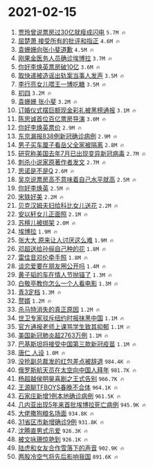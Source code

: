 # 2021-02-15

1. [贾玲曾说票房过30亿就瘦成闪电](https://s.weibo.com/weibo?q=%23%E8%B4%BE%E7%8E%B2%E6%9B%BE%E8%AF%B4%E7%A5%A8%E6%88%BF%E8%BF%8730%E4%BA%BF%E5%B0%B1%E7%98%A6%E6%88%90%E9%97%AA%E7%94%B5%23&Refer=top) `5.7M 🔥`
1. [屈楚萧 接受所有的批评和指正](https://s.weibo.com/weibo?q=%E5%B1%88%E6%A5%9A%E8%90%A7%20%E6%8E%A5%E5%8F%97%E6%89%80%E6%9C%89%E7%9A%84%E6%89%B9%E8%AF%84%E5%92%8C%E6%8C%87%E6%AD%A3&Refer=top) `4.6M 🔥`
1. [袁姗姗向张小斐道歉](https://s.weibo.com/weibo?q=%23%E8%A2%81%E5%A7%97%E5%A7%97%E5%90%91%E5%BC%A0%E5%B0%8F%E6%96%90%E9%81%93%E6%AD%89%23&Refer=top) `4.5M 🔥`
1. [刚果金医务人员确诊埃博拉](https://s.weibo.com/weibo?q=%23%E5%88%9A%E6%9E%9C%E9%87%91%E5%8C%BB%E5%8A%A1%E4%BA%BA%E5%91%98%E7%A1%AE%E8%AF%8A%E5%9F%83%E5%8D%9A%E6%8B%89%23&Refer=top) `3.7M 🔥`
1. [你好李焕英票房破10亿](https://s.weibo.com/weibo?q=%23%E4%BD%A0%E5%A5%BD%E6%9D%8E%E7%84%95%E8%8B%B1%E7%A5%A8%E6%88%BF%E7%A0%B410%E4%BA%BF%23&Refer=top) `3.6M 🔥`
1. [取快递被造谣出轨案当事人发声](https://s.weibo.com/weibo?q=%23%E5%8F%96%E5%BF%AB%E9%80%92%E8%A2%AB%E9%80%A0%E8%B0%A3%E5%87%BA%E8%BD%A8%E6%A1%88%E5%BD%93%E4%BA%8B%E4%BA%BA%E5%8F%91%E5%A3%B0%23&Refer=top) `3.5M 🔥`
1. [李行亮女儿喂王一博吃糖](https://s.weibo.com/weibo?q=%23%E6%9D%8E%E8%A1%8C%E4%BA%AE%E5%A5%B3%E5%84%BF%E5%96%82%E7%8E%8B%E4%B8%80%E5%8D%9A%E5%90%83%E7%B3%96%23&Refer=top) `3.5M 🔥`
1. [初四](https://s.weibo.com/weibo?q=%E5%88%9D%E5%9B%9B&Refer=top) `3.2M 🔥`
1. [袁姗姗 张小斐](https://s.weibo.com/weibo?q=%E8%A2%81%E5%A7%97%E5%A7%97%20%E5%BC%A0%E5%B0%8F%E6%96%90&Refer=top) `3.2M 🔥`
1. [订婚仪式摆巨额现金彩礼被黑榜通报](https://s.weibo.com/weibo?q=%23%E8%AE%A2%E5%A9%9A%E4%BB%AA%E5%BC%8F%E6%91%86%E5%B7%A8%E9%A2%9D%E7%8E%B0%E9%87%91%E5%BD%A9%E7%A4%BC%E8%A2%AB%E9%BB%91%E6%A6%9C%E9%80%9A%E6%8A%A5%23&Refer=top) `3.1M 🔥`
1. [陈思诚首位百亿票房导演](https://s.weibo.com/weibo?q=%23%E9%99%88%E6%80%9D%E8%AF%9A%E9%A6%96%E4%BD%8D%E7%99%BE%E4%BA%BF%E7%A5%A8%E6%88%BF%E5%AF%BC%E6%BC%94%23&Refer=top) `3.0M 🔥`
1. [你好李焕英票价](https://s.weibo.com/weibo?q=%23%E4%BD%A0%E5%A5%BD%E6%9D%8E%E7%84%95%E8%8B%B1%E7%A5%A8%E4%BB%B7%23&Refer=top) `2.9M 🔥`
1. [东京漏报838例新冠确诊病例](https://s.weibo.com/weibo?q=%23%E4%B8%9C%E4%BA%AC%E6%BC%8F%E6%8A%A5838%E4%BE%8B%E6%96%B0%E5%86%A0%E7%A1%AE%E8%AF%8A%E7%97%85%E4%BE%8B%23&Refer=top) `2.9M 🔥`
1. [男子买车厘子看岳父全家被隔离](https://s.weibo.com/weibo?q=%23%E7%94%B7%E5%AD%90%E4%B9%B0%E8%BD%A6%E5%8E%98%E5%AD%90%E7%9C%8B%E5%B2%B3%E7%88%B6%E5%85%A8%E5%AE%B6%E8%A2%AB%E9%9A%94%E7%A6%BB%23&Refer=top) `2.8M 🔥`
1. [研究称美国去年7月已出现变异新冠病毒](https://s.weibo.com/weibo?q=%23%E7%A0%94%E7%A9%B6%E7%A7%B0%E7%BE%8E%E5%9B%BD%E5%8E%BB%E5%B9%B47%E6%9C%88%E5%B7%B2%E5%87%BA%E7%8E%B0%E5%8F%98%E5%BC%82%E6%96%B0%E5%86%A0%E7%97%85%E6%AF%92%23&Refer=top) `2.7M 🔥`
1. [刺杀小说家原著作者发文](https://s.weibo.com/weibo?q=%23%E5%88%BA%E6%9D%80%E5%B0%8F%E8%AF%B4%E5%AE%B6%E5%8E%9F%E8%91%97%E4%BD%9C%E8%80%85%E5%8F%91%E6%96%87%23&Refer=top) `2.7M 🔥`
1. [思诺是不是Q](https://s.weibo.com/weibo?q=%23%E6%80%9D%E8%AF%BA%E6%98%AF%E4%B8%8D%E6%98%AFQ%23&Refer=top) `2.6M 🔥`
1. [吴京说票房高不意味着自己水平就高](https://s.weibo.com/weibo?q=%23%E5%90%B4%E4%BA%AC%E8%AF%B4%E7%A5%A8%E6%88%BF%E9%AB%98%E4%B8%8D%E6%84%8F%E5%91%B3%E7%9D%80%E8%87%AA%E5%B7%B1%E6%B0%B4%E5%B9%B3%E5%B0%B1%E9%AB%98%23&Refer=top) `2.5M 🔥`
1. [你好李焕英](https://s.weibo.com/weibo?q=%E4%BD%A0%E5%A5%BD%E6%9D%8E%E7%84%95%E8%8B%B1&Refer=top) `2.5M 🔥`
1. [宋轶好美](https://s.weibo.com/weibo?q=%E5%AE%8B%E8%BD%B6%E5%A5%BD%E7%BE%8E&Refer=top) `2.2M 🔥`
1. [贝克汉姆夫妇给科比女儿送花](https://s.weibo.com/weibo?q=%E8%B4%9D%E5%85%8B%E6%B1%89%E5%A7%86%E5%A4%AB%E5%A6%87%E7%BB%99%E7%A7%91%E6%AF%94%E5%A5%B3%E5%84%BF%E9%80%81%E8%8A%B1&Refer=top) `2.2M 🔥`
1. [安以轩女儿正面照](https://s.weibo.com/weibo?q=%23%E5%AE%89%E4%BB%A5%E8%BD%A9%E5%A5%B3%E5%84%BF%E6%AD%A3%E9%9D%A2%E7%85%A7%23&Refer=top) `2.1M 🔥`
1. [苏檀儿被绑架](https://s.weibo.com/weibo?q=%23%E8%8B%8F%E6%AA%80%E5%84%BF%E8%A2%AB%E7%BB%91%E6%9E%B6%23&Refer=top) `2.0M 🔥`
1. [埃博拉](https://s.weibo.com/weibo?q=%E5%9F%83%E5%8D%9A%E6%8B%89&Refer=top) `1.9M 🔥`
1. [张大大 原来让人讨厌这么难](https://s.weibo.com/weibo?q=%E5%BC%A0%E5%A4%A7%E5%A4%A7%20%E5%8E%9F%E6%9D%A5%E8%AE%A9%E4%BA%BA%E8%AE%A8%E5%8E%8C%E8%BF%99%E4%B9%88%E9%9A%BE&Refer=top) `1.9M 🔥`
1. [邓超送给孙俪自己种的花](https://s.weibo.com/weibo?q=%23%E9%82%93%E8%B6%85%E9%80%81%E7%BB%99%E5%AD%99%E4%BF%AA%E8%87%AA%E5%B7%B1%E7%A7%8D%E7%9A%84%E8%8A%B1%23&Refer=top) `1.8M 🔥`
1. [雷佳音邓伦牵手照](https://s.weibo.com/weibo?q=%E9%9B%B7%E4%BD%B3%E9%9F%B3%E9%82%93%E4%BC%A6%E7%89%B5%E6%89%8B%E7%85%A7&Refer=top) `1.8M 🔥`
1. [谈恋爱要在朋友圈公开吗](https://s.weibo.com/weibo?q=%23%E8%B0%88%E6%81%8B%E7%88%B1%E8%A6%81%E5%9C%A8%E6%9C%8B%E5%8F%8B%E5%9C%88%E5%85%AC%E5%BC%80%E5%90%97%23&Refer=top) `1.4M 🔥`
1. [黄子韬的车在情人节抛锚了](https://s.weibo.com/weibo?q=%23%E9%BB%84%E5%AD%90%E9%9F%AC%E7%9A%84%E8%BD%A6%E5%9C%A8%E6%83%85%E4%BA%BA%E8%8A%82%E6%8A%9B%E9%94%9A%E4%BA%86%23&Refer=top) `1.3M 🔥`
1. [白敬亭教你怎么一个人看电影](https://s.weibo.com/weibo?q=%23%E7%99%BD%E6%95%AC%E4%BA%AD%E6%95%99%E4%BD%A0%E6%80%8E%E4%B9%88%E4%B8%80%E4%B8%AA%E4%BA%BA%E7%9C%8B%E7%94%B5%E5%BD%B1%23&Refer=top) `1.3M 🔥`
1. [青3定档](https://s.weibo.com/weibo?q=%23%E9%9D%923%E5%AE%9A%E6%A1%A3%23&Refer=top) `1.3M 🔥`
1. [赘婿](https://s.weibo.com/weibo?q=%E8%B5%98%E5%A9%BF&Refer=top) `1.2M 🔥`
1. [杀马特消失的真正原因](https://s.weibo.com/weibo?q=%23%E6%9D%80%E9%A9%AC%E7%89%B9%E6%B6%88%E5%A4%B1%E7%9A%84%E7%9C%9F%E6%AD%A3%E5%8E%9F%E5%9B%A0%23&Refer=top) `1.2M 🔥`
1. [世卫专家驳斥纽约时报抹黑中国](https://s.weibo.com/weibo?q=%23%E4%B8%96%E5%8D%AB%E4%B8%93%E5%AE%B6%E9%A9%B3%E6%96%A5%E7%BA%BD%E7%BA%A6%E6%97%B6%E6%8A%A5%E6%8A%B9%E9%BB%91%E4%B8%AD%E5%9B%BD%23&Refer=top) `1.1M 🔥`
1. [官方通报老师上课骂学生致其抑郁](https://s.weibo.com/weibo?q=%23%E5%AE%98%E6%96%B9%E9%80%9A%E6%8A%A5%E8%80%81%E5%B8%88%E4%B8%8A%E8%AF%BE%E9%AA%82%E5%AD%A6%E7%94%9F%E8%87%B4%E5%85%B6%E6%8A%91%E9%83%81%23&Refer=top) `1.1M 🔥`
1. [美国新冠肺炎超2763万例](https://s.weibo.com/weibo?q=%23%E7%BE%8E%E5%9B%BD%E6%96%B0%E5%86%A0%E8%82%BA%E7%82%8E%E8%B6%852763%E4%B8%87%E4%BE%8B%23&Refer=top) `1.1M 🔥`
1. [巴基斯坦将接受中国第三款新冠疫苗](https://s.weibo.com/weibo?q=%23%E5%B7%B4%E5%9F%BA%E6%96%AF%E5%9D%A6%E5%B0%86%E6%8E%A5%E5%8F%97%E4%B8%AD%E5%9B%BD%E7%AC%AC%E4%B8%89%E6%AC%BE%E6%96%B0%E5%86%A0%E7%96%AB%E8%8B%97%23&Refer=top) `1.1M 🔥`
1. [唐仁 人设](https://s.weibo.com/weibo?q=%E5%94%90%E4%BB%81%20%E4%BA%BA%E8%AE%BE&Refer=top) `1.0M 🔥`
1. [没抢副总裁发的红包差点被辞退](https://s.weibo.com/weibo?q=%23%E6%B2%A1%E6%8A%A2%E5%89%AF%E6%80%BB%E8%A3%81%E5%8F%91%E7%9A%84%E7%BA%A2%E5%8C%85%E5%B7%AE%E7%82%B9%E8%A2%AB%E8%BE%9E%E9%80%80%23&Refer=top) `984.4K 🔥`
1. [俄罗斯航天员在太空向中国人拜年](https://s.weibo.com/weibo?q=%E4%BF%84%E7%BD%97%E6%96%AF%E8%88%AA%E5%A4%A9%E5%91%98%E5%9C%A8%E5%A4%AA%E7%A9%BA%E5%90%91%E4%B8%AD%E5%9B%BD%E4%BA%BA%E6%8B%9C%E5%B9%B4&Refer=top) `981.7K 🔥`
1. [杨超越侯明昊喜剧之王式告别](https://s.weibo.com/weibo?q=%23%E6%9D%A8%E8%B6%85%E8%B6%8A%E4%BE%AF%E6%98%8E%E6%98%8A%E5%96%9C%E5%89%A7%E4%B9%8B%E7%8E%8B%E5%BC%8F%E5%91%8A%E5%88%AB%23&Refer=top) `966.7K 🔥`
1. [王源聊TFBOYS春晚不合体](https://s.weibo.com/weibo?q=%23%E7%8E%8B%E6%BA%90%E8%81%8ATFBOYS%E6%98%A5%E6%99%9A%E4%B8%8D%E5%90%88%E4%BD%93%23&Refer=top) `964.1K 🔥`
1. [石家庄新增1例本地确诊病例](https://s.weibo.com/weibo?q=%23%E7%9F%B3%E5%AE%B6%E5%BA%84%E6%96%B0%E5%A2%9E1%E4%BE%8B%E6%9C%AC%E5%9C%B0%E7%A1%AE%E8%AF%8A%E7%97%85%E4%BE%8B%23&Refer=top) `961.5K 🔥`
1. [几内亚出现5年来首批埃博拉死亡病例](https://s.weibo.com/weibo?q=%23%E5%87%A0%E5%86%85%E4%BA%9A%E5%87%BA%E7%8E%B05%E5%B9%B4%E6%9D%A5%E9%A6%96%E6%89%B9%E5%9F%83%E5%8D%9A%E6%8B%89%E6%AD%BB%E4%BA%A1%E7%97%85%E4%BE%8B%23&Refer=top) `945.9K 🔥`
1. [大佬撒狗粮名场面](https://s.weibo.com/weibo?q=%E5%A4%A7%E4%BD%AC%E6%92%92%E7%8B%97%E7%B2%AE%E5%90%8D%E5%9C%BA%E9%9D%A2&Refer=top) `934.8K 🔥`
1. [31省区市新增确诊9例](https://s.weibo.com/weibo?q=%2331%E7%9C%81%E5%8C%BA%E5%B8%82%E6%96%B0%E5%A2%9E%E7%A1%AE%E8%AF%8A9%E4%BE%8B%23&Refer=top) `931.8K 🔥`
1. [沈腾直男式示爱](https://s.weibo.com/weibo?q=%23%E6%B2%88%E8%85%BE%E7%9B%B4%E7%94%B7%E5%BC%8F%E7%A4%BA%E7%88%B1%23&Refer=top) `926.3K 🔥`
1. [被文咏珊惊艳到](https://s.weibo.com/weibo?q=%23%E8%A2%AB%E6%96%87%E5%92%8F%E7%8F%8A%E6%83%8A%E8%89%B3%E5%88%B0%23&Refer=top) `926.1K 🔥`
1. [陆虎和女友合作雪落下的声音](https://s.weibo.com/weibo?q=%E9%99%86%E8%99%8E%E5%92%8C%E5%A5%B3%E5%8F%8B%E5%90%88%E4%BD%9C%E9%9B%AA%E8%90%BD%E4%B8%8B%E7%9A%84%E5%A3%B0%E9%9F%B3&Refer=top) `902.9K 🔥`
1. [两股冷空气将先后影响我国](https://s.weibo.com/weibo?q=%23%E4%B8%A4%E8%82%A1%E5%86%B7%E7%A9%BA%E6%B0%94%E5%B0%86%E5%85%88%E5%90%8E%E5%BD%B1%E5%93%8D%E6%88%91%E5%9B%BD%23&Refer=top) `891.6K 🔥`
